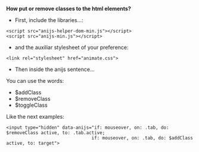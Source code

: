 **How put or remove classes to the html elements?**


* First, include the libraries...:

```
<script src="anijs-helper-dom-min.js"></script>
<script src="anijs-min.js"></script>
```

* and the auxiliar stylesheet of your preference:

```
<link rel="stylesheet" href="animate.css">
```

* Then inside the anijs sentence... 

You can use the words: 

 * $addClass
 * $removeClass
 * $toggleClass

Like the next examples:

```
<input type="hidden" data-anijs="if: mouseover, on: .tab, do: $removeClass active, to: .tab.active;
                             	if: mouseover, on: .tab, do: $addClass active, to: target">
```